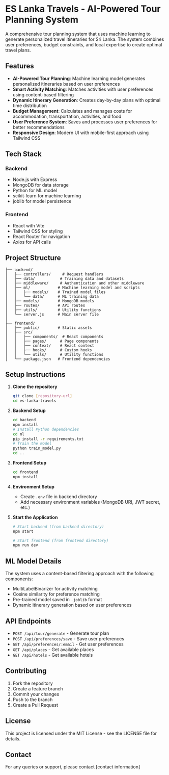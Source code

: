 # ES Lanka Travels - AI-Powered Tour Planning System

A comprehensive tour planning system that uses machine learning to generate personalized travel itineraries for Sri Lanka. The system combines user preferences, budget constraints, and local expertise to create optimal travel plans.

## Features

- **AI-Powered Tour Planning**: Machine learning model generates personalized itineraries based on user preferences
- **Smart Activity Matching**: Matches activities with user preferences using content-based filtering
- **Dynamic Itinerary Generation**: Creates day-by-day plans with optimal time distribution
- **Budget Management**: Calculates and manages costs for accommodation, transportation, activities, and food
- **User Preference System**: Saves and processes user preferences for better recommendations
- **Responsive Design**: Modern UI with mobile-first approach using Tailwind CSS

## Tech Stack

### Backend
- Node.js with Express
- MongoDB for data storage
- Python for ML model
- scikit-learn for machine learning
- joblib for model persistence

### Frontend
- React with Vite
- Tailwind CSS for styling
- React Router for navigation
- Axios for API calls

## Project Structure

```
├── backend/
│   ├── controllers/     # Request handlers
│   ├── data/           # Training data and datasets
│   ├── middleware/     # Authentication and other middleware
│   ├── ml/            # Machine learning model and scripts
│   │   ├── models/    # Trained model files
│   │   └── data/      # ML training data
│   ├── models/        # MongoDB models
│   ├── routes/        # API routes
│   ├── utils/         # Utility functions
│   └── server.js      # Main server file
│
├── frontend/
│   ├── public/        # Static assets
│   ├── src/
│   │   ├── components/  # React components
│   │   ├── pages/      # Page components
│   │   ├── context/    # React context
│   │   ├── hooks/      # Custom hooks
│   │   └── utils/      # Utility functions
│   └── package.json   # Frontend dependencies
```

## Setup Instructions

1. **Clone the repository**
   ```bash
   git clone [repository-url]
   cd es-lanka-travels
   ```

2. **Backend Setup**
   ```bash
   cd backend
   npm install
   # Install Python dependencies
   cd ml
   pip install -r requirements.txt
   # Train the model
   python train_model.py
   cd ..
   ```

3. **Frontend Setup**
   ```bash
   cd frontend
   npm install
   ```

4. **Environment Setup**
   - Create `.env` file in backend directory
   - Add necessary environment variables (MongoDB URI, JWT secret, etc.)

5. **Start the Application**
   ```bash
   # Start backend (from backend directory)
   npm start
   
   # Start frontend (from frontend directory)
   npm run dev
   ```

## ML Model Details

The system uses a content-based filtering approach with the following components:
- MultiLabelBinarizer for activity matching
- Cosine similarity for preference matching
- Pre-trained model saved in `.joblib` format
- Dynamic itinerary generation based on user preferences

## API Endpoints

- `POST /api/tour/generate` - Generate tour plan
- `POST /api/preferences/save` - Save user preferences
- `GET /api/preferences/:email` - Get user preferences
- `GET /api/places` - Get available places
- `GET /api/hotels` - Get available hotels

## Contributing

1. Fork the repository
2. Create a feature branch
3. Commit your changes
4. Push to the branch
5. Create a Pull Request

## License

This project is licensed under the MIT License - see the LICENSE file for details.

## Contact

For any queries or support, please contact [contact information] 